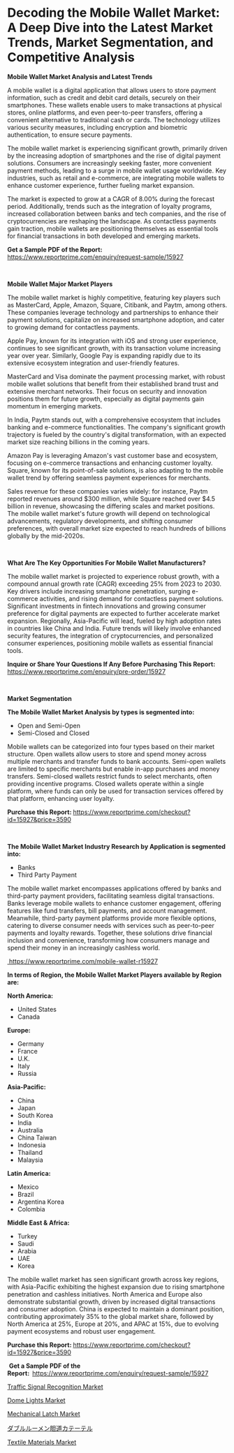 <p><h1>Decoding the Mobile Wallet Market: A Deep Dive into the Latest Market Trends, Market Segmentation, and Competitive Analysis</h1></p><p><strong>Mobile Wallet Market Analysis and Latest Trends</strong></p>
<p><p>A mobile wallet is a digital application that allows users to store payment information, such as credit and debit card details, securely on their smartphones. These wallets enable users to make transactions at physical stores, online platforms, and even peer-to-peer transfers, offering a convenient alternative to traditional cash or cards. The technology utilizes various security measures, including encryption and biometric authentication, to ensure secure payments.</p><p>The mobile wallet market is experiencing significant growth, primarily driven by the increasing adoption of smartphones and the rise of digital payment solutions. Consumers are increasingly seeking faster, more convenient payment methods, leading to a surge in mobile wallet usage worldwide. Key industries, such as retail and e-commerce, are integrating mobile wallets to enhance customer experience, further fueling market expansion.</p><p>The market is expected to grow at a CAGR of 8.00% during the forecast period. Additionally, trends such as the integration of loyalty programs, increased collaboration between banks and tech companies, and the rise of cryptocurrencies are reshaping the landscape. As contactless payments gain traction, mobile wallets are positioning themselves as essential tools for financial transactions in both developed and emerging markets.</p></p>
<p><strong>Get a Sample PDF of the Report:&nbsp;</strong> <a href="https://www.reportprime.com/enquiry/request-sample/15927">https://www.reportprime.com/enquiry/request-sample/15927</a></p>
<p>&nbsp;</p>
<p><strong>Mobile Wallet Major Market Players</strong></p>
<p><p>The mobile wallet market is highly competitive, featuring key players such as MasterCard, Apple, Amazon, Square, Citibank, and Paytm, among others. These companies leverage technology and partnerships to enhance their payment solutions, capitalize on increased smartphone adoption, and cater to growing demand for contactless payments.</p><p>Apple Pay, known for its integration with iOS and strong user experience, continues to see significant growth, with its transaction volume increasing year over year. Similarly, Google Pay is expanding rapidly due to its extensive ecosystem integration and user-friendly features.</p><p>MasterCard and Visa dominate the payment processing market, with robust mobile wallet solutions that benefit from their established brand trust and extensive merchant networks. Their focus on security and innovation positions them for future growth, especially as digital payments gain momentum in emerging markets.</p><p>In India, Paytm stands out, with a comprehensive ecosystem that includes banking and e-commerce functionalities. The company's significant growth trajectory is fueled by the country's digital transformation, with an expected market size reaching billions in the coming years. </p><p>Amazon Pay is leveraging Amazon's vast customer base and ecosystem, focusing on e-commerce transactions and enhancing customer loyalty. Square, known for its point-of-sale solutions, is also adapting to the mobile wallet trend by offering seamless payment experiences for merchants.</p><p>Sales revenue for these companies varies widely: for instance, Paytm reported revenues around $300 million, while Square reached over $4.5 billion in revenue, showcasing the differing scales and market positions. The mobile wallet market's future growth will depend on technological advancements, regulatory developments, and shifting consumer preferences, with overall market size expected to reach hundreds of billions globally by the mid-2020s.</p></p>
<p>&nbsp;</p>
<p><strong>What Are The Key Opportunities For Mobile Wallet Manufacturers?</strong></p>
<p><p>The mobile wallet market is projected to experience robust growth, with a compound annual growth rate (CAGR) exceeding 25% from 2023 to 2030. Key drivers include increasing smartphone penetration, surging e-commerce activities, and rising demand for contactless payment solutions. Significant investments in fintech innovations and growing consumer preference for digital payments are expected to further accelerate market expansion. Regionally, Asia-Pacific will lead, fueled by high adoption rates in countries like China and India. Future trends will likely involve enhanced security features, the integration of cryptocurrencies, and personalized consumer experiences, positioning mobile wallets as essential financial tools.</p></p>
<p><strong>Inquire or Share Your Questions If Any Before Purchasing This Report:</strong> <a href="https://www.reportprime.com/enquiry/pre-order/15927">https://www.reportprime.com/enquiry/pre-order/15927</a></p>
<p>&nbsp;</p>
<p><strong>Market Segmentation</strong></p>
<p><strong>The Mobile Wallet Market Analysis by types is segmented into:</strong></p>
<p><ul><li>Open and Semi-Open</li><li>Semi-Closed and Closed</li></ul></p>
<p><p>Mobile wallets can be categorized into four types based on their market structure. Open wallets allow users to store and spend money across multiple merchants and transfer funds to bank accounts. Semi-open wallets are limited to specific merchants but enable in-app purchases and money transfers. Semi-closed wallets restrict funds to select merchants, often providing incentive programs. Closed wallets operate within a single platform, where funds can only be used for transaction services offered by that platform, enhancing user loyalty.</p></p>
<p><strong>Purchase this Report:&nbsp;</strong><a href="https://www.reportprime.com/checkout?id=15927&price=3590">https://www.reportprime.com/checkout?id=15927&price=3590</a></p>
<p>&nbsp;</p>
<p><strong>The Mobile Wallet Market Industry Research by Application is segmented into:</strong></p>
<p><ul><li>Banks</li><li>Third Party Payment</li></ul></p>
<p><p>The mobile wallet market encompasses applications offered by banks and third-party payment providers, facilitating seamless digital transactions. Banks leverage mobile wallets to enhance customer engagement, offering features like fund transfers, bill payments, and account management. Meanwhile, third-party payment platforms provide more flexible options, catering to diverse consumer needs with services such as peer-to-peer payments and loyalty rewards. Together, these solutions drive financial inclusion and convenience, transforming how consumers manage and spend their money in an increasingly cashless world.</p></p>
<p><a href="https://www.reportprime.com/mobile-wallet-r15927">&nbsp;https://www.reportprime.com/mobile-wallet-r15927</a></p>
<p><strong>In terms of Region, the Mobile Wallet Market Players available by Region are:</strong></p>
<p>
    <p> <strong> North America: </strong>
        <ul>
            <li>United States</li>
            <li>Canada</li>
        </ul>
        </p> 
    <p> <strong> Europe: </strong>
        <ul>
            <li>Germany</li>
            <li>France</li>
            <li>U.K.</li>
            <li>Italy</li>
            <li>Russia</li>
        </ul>
        </p> 
    <p> <strong> Asia-Pacific: </strong>
        <ul>
            <li>China</li>
            <li>Japan</li>
            <li>South Korea</li>
            <li>India</li>
            <li>Australia</li>
            <li>China Taiwan</li>
            <li>Indonesia</li>
            <li>Thailand</li>
            <li>Malaysia</li>
        </ul>
        </p> 
    <p> <strong> Latin America: </strong>
        <ul>
            <li>Mexico</li>
            <li>Brazil</li>
            <li>Argentina Korea</li>
            <li>Colombia</li>
        </ul>
        </p> 
    <p> <strong> Middle East & Africa: </strong>
        <ul>
            <li>Turkey</li>
            <li>Saudi</li>
            <li>Arabia</li>
            <li>UAE</li>
            <li>Korea</li>
        </ul>
    </p>
    </p>
<p><p>The mobile wallet market has seen significant growth across key regions, with Asia-Pacific exhibiting the highest expansion due to rising smartphone penetration and cashless initiatives. North America and Europe also demonstrate substantial growth, driven by increased digital transactions and consumer adoption. China is expected to maintain a dominant position, contributing approximately 35% to the global market share, followed by North America at 25%, Europe at 20%, and APAC at 15%, due to evolving payment ecosystems and robust user engagement.</p></p>
<p><strong>Purchase this Report: </strong><a href="https://www.reportprime.com/checkout?id=15927&price=3590">https://www.reportprime.com/checkout?id=15927&price=3590</a></p>
<p>&nbsp;<strong>Get a Sample PDF of the Report:&nbsp;&nbsp;</strong><a href="https://www.reportprime.com/enquiry/request-sample/15927">https://www.reportprime.com/enquiry/request-sample/15927</a></p>
<p><strong></strong></p>
<p><p><a href="https://www.linkedin.com/pulse/future-traffic-signal-recognition-market-global-forecast-d5qve?trackingId=u249%2BK1tQTSNCxi5Eu%2FWFg%3D%3D">Traffic Signal Recognition Market</a></p><p><a href="https://medium.com/@beaugrant95/the-global-dome-lights-market-is-projected-to-experience-an-annual-growth-rate-of-8-4-3309a25bd885">Dome Lights Market</a></p><p><a href="https://medium.com/@emilytucker76/the-mechanical-latch-market-research-report-provides-an-in-depth-and-up-to-date-analysis-of-the-4cbf301ecebc">Mechanical Latch Market</a></p><p><a href="https://medium.com/@lindakreitz2023/double-lumen-biliary-catheters-market-%E3%81%AF-%E3%82%B3%E3%82%B9%E3%83%88%E7%AE%A1%E7%90%86%E3%81%A8%E5%8A%B9%E7%8E%87%E5%90%91%E4%B8%8A%E3%82%92%E5%84%AA%E5%85%88%E3%81%97%E3%81%BE%E3%81%99-%E3%81%95%E3%82%89%E3%81%AB-%E5%A0%B1%E5%91%8A%E6%9B%B8%E3%81%AF%E5%B8%82%E5%A0%B4%E3%81%AE%E9%9C%80%E8%A6%81%E9%9D%A2%E3%81%A8%E4%BE%9B%E7%B5%A6%E9%9D%A2%E3%81%AE%E4%B8%A1%E6%96%B9%E3%82%92%E3%82%AB%E3%83%90%E3%83%BC%E3%81%97%E3%81%A6%E3%81%84%E3%81%BE%E3%81%99-3519149ee79e">ダブルルーメン胆道カテーテル</a></p><p><a href="https://issuu.com/reportprime-2/docs/textile-materials-market-size-2030._acaf0ad979f872">Textile Materials Market</a></p></p>
